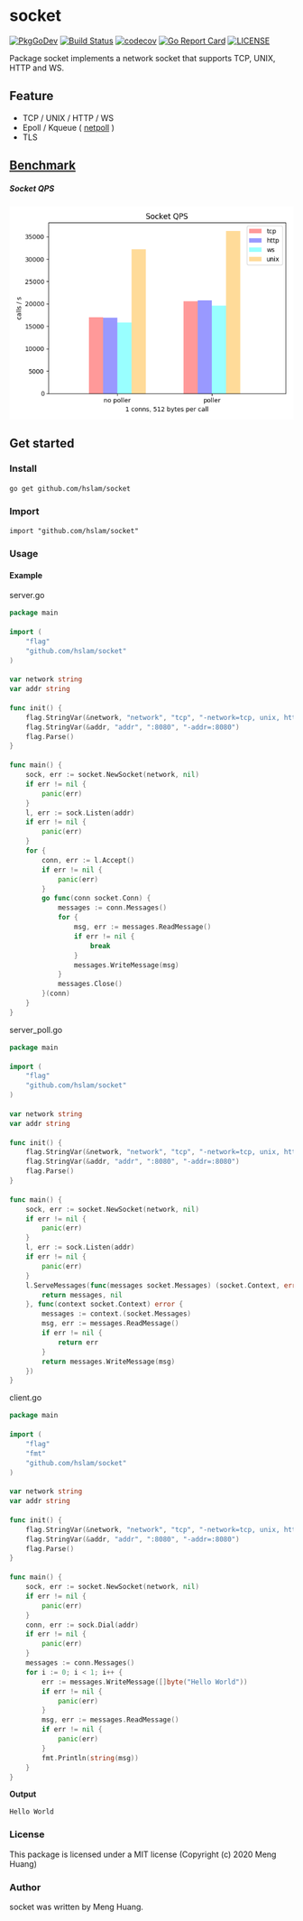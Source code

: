 # socket
[![PkgGoDev](https://pkg.go.dev/badge/github.com/hslam/socket)](https://pkg.go.dev/github.com/hslam/socket)
[![Build Status](https://travis-ci.org/hslam/socket.svg?branch=master)](https://travis-ci.org/hslam/socket)
[![codecov](https://codecov.io/gh/hslam/socket/branch/master/graph/badge.svg)](https://codecov.io/gh/hslam/socket)
[![Go Report Card](https://goreportcard.com/badge/github.com/hslam/socket?v=7e100)](https://goreportcard.com/report/github.com/hslam/socket)
[![LICENSE](https://img.shields.io/github/license/hslam/socket.svg?style=flat-square)](https://github.com/hslam/socket/blob/master/LICENSE)

Package socket implements a network socket that supports TCP, UNIX, HTTP and WS.

## Feature
* TCP / UNIX / HTTP / WS
* Epoll / Kqueue ( [netpoll](https://github.com/hslam/netpoll "netpoll") )
* TLS

## [Benchmark](https://github.com/hslam/socket-benchmark "socket-benchmark")

##### Socket QPS

<img src="https://raw.githubusercontent.com/hslam/socket/master/socket-qps.png"  alt="socket" align=center>


## Get started

### Install
```
go get github.com/hslam/socket
```
### Import
```
import "github.com/hslam/socket"
```
### Usage
#### Example

server.go
```go
package main

import (
	"flag"
	"github.com/hslam/socket"
)

var network string
var addr string

func init() {
	flag.StringVar(&network, "network", "tcp", "-network=tcp, unix, http or ws")
	flag.StringVar(&addr, "addr", ":8080", "-addr=:8080")
	flag.Parse()
}

func main() {
	sock, err := socket.NewSocket(network, nil)
	if err != nil {
		panic(err)
	}
	l, err := sock.Listen(addr)
	if err != nil {
		panic(err)
	}
	for {
		conn, err := l.Accept()
		if err != nil {
			panic(err)
		}
		go func(conn socket.Conn) {
			messages := conn.Messages()
			for {
				msg, err := messages.ReadMessage()
				if err != nil {
					break
				}
				messages.WriteMessage(msg)
			}
			messages.Close()
		}(conn)
	}
}
```

server_poll.go
```go
package main

import (
	"flag"
	"github.com/hslam/socket"
)

var network string
var addr string

func init() {
	flag.StringVar(&network, "network", "tcp", "-network=tcp, unix, http or ws")
	flag.StringVar(&addr, "addr", ":8080", "-addr=:8080")
	flag.Parse()
}

func main() {
	sock, err := socket.NewSocket(network, nil)
	if err != nil {
		panic(err)
	}
	l, err := sock.Listen(addr)
	if err != nil {
		panic(err)
	}
	l.ServeMessages(func(messages socket.Messages) (socket.Context, error) {
		return messages, nil
	}, func(context socket.Context) error {
		messages := context.(socket.Messages)
		msg, err := messages.ReadMessage()
		if err != nil {
			return err
		}
		return messages.WriteMessage(msg)
	})
}
```

client.go
```go
package main

import (
	"flag"
	"fmt"
	"github.com/hslam/socket"
)

var network string
var addr string

func init() {
	flag.StringVar(&network, "network", "tcp", "-network=tcp, unix, http or ws")
	flag.StringVar(&addr, "addr", ":8080", "-addr=:8080")
	flag.Parse()
}

func main() {
	sock, err := socket.NewSocket(network, nil)
	if err != nil {
		panic(err)
	}
	conn, err := sock.Dial(addr)
	if err != nil {
		panic(err)
	}
	messages := conn.Messages()
	for i := 0; i < 1; i++ {
		err := messages.WriteMessage([]byte("Hello World"))
		if err != nil {
			panic(err)
		}
		msg, err := messages.ReadMessage()
		if err != nil {
			panic(err)
		}
		fmt.Println(string(msg))
	}
}
```

**Output**
```
Hello World
```


### License
This package is licensed under a MIT license (Copyright (c) 2020 Meng Huang)


### Author
socket was written by Meng Huang.

